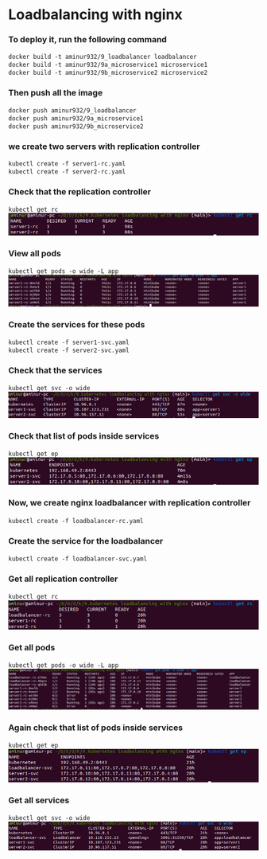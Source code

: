 # Loadbalancing with nginx

### To deploy it, run the following command
```
docker build -t aminur932/9_loadbalancer loadbalancer
docker build -t aminur932/9a_microservice1 microservice1
docker build -t aminur932/9b_microservice2 microservice2
```
### Then push all the image
```
docker push aminur932/9_loadbalancer
docker push aminur932/9a_microservice1
docker push aminur932/9b_microservice2
```
###  we create two servers with replication controller
```
kubectl create -f server1-rc.yaml
kubectl create -f server2-rc.yaml
```
### Check that the replication controller
`kubectl get rc`
![kubectl get rc output](https://raw.githubusercontent.com/aminurbd932/devops-notes/main/kubernates/9.kubernetes%20loadbalancing%20with%20nginx/images/service-rc.png)
### View all pods
`kubectl get pods -o wide -L app`
![kubectl get pods output](https://raw.githubusercontent.com/aminurbd932/devops-notes/main/kubernates/9.kubernetes%20loadbalancing%20with%20nginx/images/view-all-pods.png)
### Create the services for these pods
```
kubectl create -f server1-svc.yaml
kubectl create -f server2-svc.yaml
```
### Check that the services
`kubectl get svc -o wide`
![kubectl get svc output](https://raw.githubusercontent.com/aminurbd932/devops-notes/main/kubernates/9.kubernetes%20loadbalancing%20with%20nginx/images/server-svc.png)
### Check that list of pods inside services
`kubectl get ep`
![kubectl get ep output](https://raw.githubusercontent.com/aminurbd932/devops-notes/main/kubernates/9.kubernetes%20loadbalancing%20with%20nginx/images/pods-inside-svc.png)
### Now, we create nginx loadbalancer with replication controller
`kubectl create -f loadbalancer-rc.yaml`
### Create the service for the loadbalancer
`kubectl create -f loadbalancer-svc.yaml`
### Get all replication controller
`kubectl get rc`
![kubectl get svc output](https://raw.githubusercontent.com/aminurbd932/devops-notes/main/kubernates/9.kubernetes%20loadbalancing%20with%20nginx/images/all-rc.png)
### Get all pods
`kubectl get pods -o wide -L app`
![kubectl get svc output](https://raw.githubusercontent.com/aminurbd932/devops-notes/main/kubernates/9.kubernetes%20loadbalancing%20with%20nginx/images/all-pods.png)
### Again check that list of pods inside services
`kubectl get ep`
![kubectl get ep output](https://raw.githubusercontent.com/aminurbd932/devops-notes/main/kubernates/9.kubernetes%20loadbalancing%20with%20nginx/images/all-ep.png)
### Get all services
`kubectl get svc -o wide`
![kubectl get svc output](https://raw.githubusercontent.com/aminurbd932/devops-notes/main/kubernates/9.kubernetes%20loadbalancing%20with%20nginx/images/all-svc.png)
